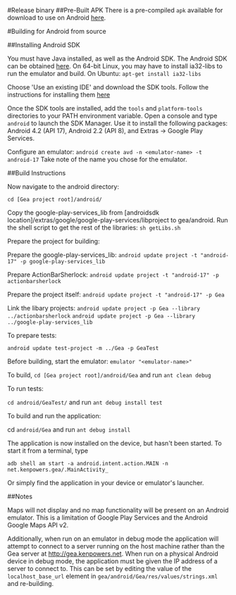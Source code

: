 #Release binary
##Pre-Built APK
There is a pre-compiled `apk` available for download to use on Android [here](https://s3.amazonaws.com/OpenGea/Gea.apk).

#Building for Android from source

##Installing Android SDK

You must have Java installed, as well as the Android SDK. The Android SDK can be obtained [here](
http://developer.android.com/sdk/index.html). 
On 64-bit Linux, you may have to install ia32-libs to run the emulator and build. On Ubuntu: `apt-get install ia32-libs`


Choose 'Use an existing IDE' and download the SDK tools. Follow the instructions for installing them [here](http://developer.android.com/sdk/installing/index.html)

Once the SDK tools are installed, add the `tools` and `platform-tools` directories to your PATH environment variable. Open a console and type `android` to launch the SDK Manager. Use it to install the following packages: Android 4.2 (API 17), Android 2.2 (API 8), and Extras -> Google Play Services.

Configure an emulator: `android create avd -n <emulator-name> -t android-17`
Take note of the name you chose for the emulator.

##Build Instructions

Now navigate to the android directory:

`cd [Gea project root]/android/`

Copy the google-play-services_lib from [androidsdk location]/extras/google/google-play-services/libproject to gea/android.
Run the shell script to get the rest of the libraries: `sh getLibs.sh` 

Prepare the project for building:

Prepare the google-play-services_lib: `android update project -t "android-17" -p google-play-services_lib`

Prepare ActionBarSherlock: `android update project -t "android-17" -p actionbarsherlock`

Prepare the project itself: `android update project -t "android-17" -p Gea`

Link the libary projects: 
`android update project -p Gea --library ../actionbarsherlock`
`android update project -p Gea --library ../google-play-services_lib`

To prepare tests:

`android update test-project -m ../Gea -p GeaTest`

Before building, start the emulator: `emulator "<emulator-name>"`

To build, `cd [Gea project root]/android/Gea` and run `ant clean debug`

To run tests:

`cd android/GeaTest/` and run `ant debug install test`

To build and run the application:

cd `android/Gea` and run `ant debug install`

The application is now installed on the device, but hasn't been started. To start it from a terminal, type

`adb shell am start -a android.intent.action.MAIN -n net.kenpowers.gea/.MainActivity_`

Or simply find the application in your device or emulator's launcher.

##Notes

Maps will not display and no map functionality will be present on an Android emulator. This is a limitation of Google Play Services and the Android Google Maps API v2.

Additionally, when run on an emulator in debug mode the application will attempt to connect to a server running on the host machine rather than the Gea server at http://gea.kenpowers.net. When run on a physical Android device in debug mode, the application must be given the IP address of a server to connect to. This can be set by editing the value of the `localhost_base_url` element in `gea/android/Gea/res/values/strings.xml` and re-building.
